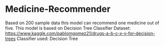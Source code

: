 # Medicine-Recommender
Based on 200 sample data this model can recommend one medicine out of five. This model is based on Decision Tree Classifier
Dataset: https://www.kaggle.com/pablomgomez21/drugs-a-b-c-x-y-for-decision-trees
Classifier used: Decision Tree
